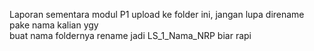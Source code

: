 Laporan sementara modul P1 upload ke folder ini, jangan lupa direname pake nama kalian ygy<br />
buat nama foldernya rename jadi LS_1_Nama_NRP biar rapi
